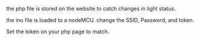 the php file is stored on the website to catch changes in light status.

the ino file is loaded to a nodeMCU.  change the SSID, Password, and token.

Set the token on your php page to match.

